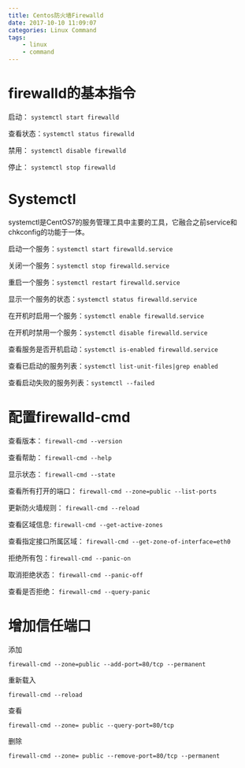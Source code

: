 ```yaml
---
title: Centos防火墙Firewalld
date: 2017-10-10 11:09:07
categories: Linux Command
tags: 
    - linux
    - command
---
```



# firewalld的基本指令

启动： `systemctl start firewalld`

查看状态：`systemctl status firewalld`

禁用： `systemctl disable firewalld`

停止： `systemctl stop firewalld`

# Systemctl

systemctl是CentOS7的服务管理工具中主要的工具，它融合之前service和chkconfig的功能于一体。

启动一个服务：`systemctl start firewalld.service`

关闭一个服务：`systemctl stop firewalld.service`

重启一个服务：`systemctl restart firewalld.service`

显示一个服务的状态：`systemctl status firewalld.service`

在开机时启用一个服务：`systemctl enable firewalld.service`

在开机时禁用一个服务：`systemctl disable firewalld.service`

查看服务是否开机启动：`systemctl is-enabled firewalld.service`

查看已启动的服务列表：`systemctl list-unit-files|grep enabled`

查看启动失败的服务列表：`systemctl --failed`

# 配置firewalld-cmd

查看版本： `firewall-cmd --version`

查看帮助： `firewall-cmd --help`

显示状态： `firewall-cmd --state`

查看所有打开的端口： `firewall-cmd --zone=public --list-ports`

更新防火墙规则： `firewall-cmd --reload`

查看区域信息:  `firewall-cmd --get-active-zones`

查看指定接口所属区域： `firewall-cmd --get-zone-of-interface=eth0`

拒绝所有包：`firewall-cmd --panic-on`

取消拒绝状态： `firewall-cmd --panic-off`

查看是否拒绝： `firewall-cmd --query-panic`

# 增加信任端口

添加

```shell
firewall-cmd --zone=public --add-port=80/tcp --permanent
```

重新载入

```shell
firewall-cmd --reload
```

查看

```shell
firewall-cmd --zone= public --query-port=80/tcp
```

删除

```shell
firewall-cmd --zone= public --remove-port=80/tcp --permanent
```